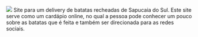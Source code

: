 <img src="/Batatche_site/main/imagens/Batatchê.png">
Site para um delivery de batatas recheadas de Sapucaia do Sul. Este site serve como um cardápio online, no qual a pessoa pode conhecer um pouco sobre as batatas que é feita e também ser direcionada para as redes sociais. 
